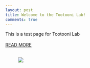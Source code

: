 ```yaml
---
layout: post
title: Welcome to the Tootooni Lab!
comments: true
---
```


This is a test page for Tootooni Lab
<br>
<br>
<a href="{{ site.baseurl }}/research">READ MORE</a>
<br>
<br>
<figure>
  <img src="https://raw.githubusercontent.com/TestRun23/TestRun23.github.io/master/images/hsc.jpg"/>
</figure>
<br>
